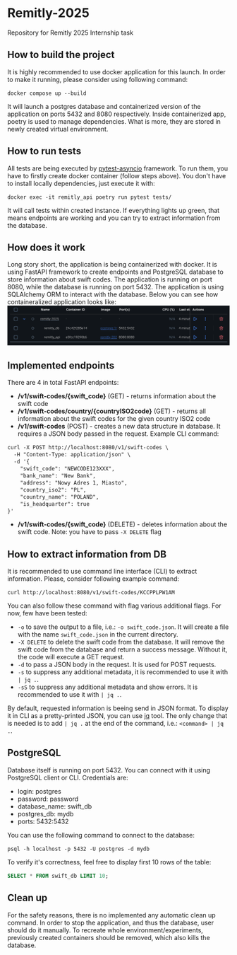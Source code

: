 # Remitly-2025
Repository for Remitly 2025 Internship task

## How to build the project
It is highly recommended to use docker application for this launch. In order to make it running, please consider using following command:
```
docker compose up --build
```

It will launch a postgres database and containerized version of the application on ports 5432 and 8080 respectively. Inside
containerized app, poetry is used to manage dependencies. What is more, they are stored in newly created virtual environment.

## How to run tests
All tests are being executed by [pytest-asyncio](https://pypi.org/project/pytest-asyncio/) framework. To run them, you have to firstly create docker container (follow steps above). You don't have to install locally dependencies, just execute it with:
```
docker exec -it remitly_api poetry run pytest tests/
```
It will call tests within created instance. If everything lights up green, that means endpoints are working and you can try to extract information from the database.

## How does it work
Long story short, the application is being containerized with docker. It is using FastAPI framework to create endpoints and PostgreSQL database to store information about swift codes. The application is running on port 8080, while the database is running on port 5432. The application is using SQLAlchemy ORM to interact with the database. Below you can see how containeralized application looks like:
![img1](/imgs/docker/1.png)

## Implemented endpoints
There are 4 in total FastAPI endpoints:
- **/v1/swift-codes/{swift_code}** (GET) - returns information about the swift code
- **/v1/swift-codes/country/{countryISO2code}** (GET) - returns all information about the swift codes for the given country ISO2 code
- **/v1/swift-codes** (POST) - creates a new data structure in database. It requires a JSON body passed in the request. Example CLI command:
```
curl -X POST http://localhost:8080/v1/swift-codes \
  -H "Content-Type: application/json" \
  -d '{
    "swift_code": "NEWCODE123XXX",
    "bank_name": "New Bank",
    "address": "Nowy Adres 1, Miasto",
    "country_iso2": "PL",
    "country_name": "POLAND",
    "is_headquarter": true
}'
```
- **/v1/swift-codes/{swift_code}** (DELETE) - deletes information about the swift code. Note: you have to pass `-X DELETE` flag

## How to extract information from DB
It is recommended to use command line interface (CLI) to extract information. Please, consider following example command:
```
curl http://localhost:8080/v1/swift-codes/KCCPPLPW1AM
```

You can also follow these command with flag various additional flags. For now, few have been tested:
- `-o` to save the output to a file, i.e.: `-o swift_code.json`. It will create a file with the name `swift_code.json` in the current directory.
- `-X DELETE` to delete the swift code from the database. It will remove the swift code from the database and return a success message. Without it, the code will execute a GET request.
- `-d` to pass a JSON body in the request. It is used for POST requests.
- `-s` to suppress any additional metadata, it is recommended to use it with `| jq .`.
- `-sS` to suppress any additional metadata and show errors. It is recommended to use it with `| jq .`.

By default, requested information is beeing send in JSON format. To display it in CLI as a pretty-printed JSON, you can use [jq](https://jqlang.org) tool. The only change that is needed is to add `| jq .` at the end of the command, i.e.: `<command> | jq .`. 

## PostgreSQL
Database itself is running on port 5432. You can connect with it using PostgreSQL client or CLI. Credentials are:
- login: postgres
- password: password
- database_name: swift_db
- postgres_db: mydb
- ports: 5432:5432

You can use the following command to connect to the database:
```
psql -h localhost -p 5432 -U postgres -d mydb
```

To verify it's correctness, feel free to display first 10 rows of the table:
```sql
SELECT * FROM swift_db LIMIT 10;
```

## Clean up
For the safety reasons, there is no implemented any automatic clean up command. In order to stop the application, and thus the database, user should do it manually. To recreate whole environment/experiments, previously created containers should be removed, which also kills the database.